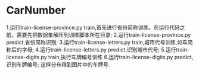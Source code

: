 # CarNumber
1.运行train-license-province.py train,首先进行省份简称训练。在运行代码之前，需要先把数据集解压到训练脚本所在目录;
2.运行train-license-province.py predict,省份简称识别;
3.运行train-license-letters.py train,城市代号训练,如车简称后的字母;
4.运行train-license-letters.py predict,识别城市代号;
5.运行train-license-digits.py train,执行车牌编号训练
6.运行train-license-digits.py predict,识别车牌编号;
这样分布得到图片中的车牌号.

